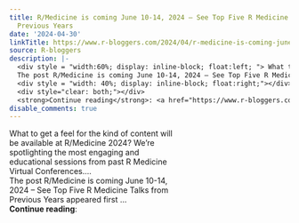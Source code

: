 ```yaml
---
title: R/Medicine is coming June 10-14, 2024 – See Top Five R Medicine Talks from
  Previous Years
date: '2024-04-30'
linkTitle: https://www.r-bloggers.com/2024/04/r-medicine-is-coming-june-10-14-2024-see-top-five-r-medicine-talks-from-previous-years/
source: R-bloggers
description: |-
  <div style = "width:60%; display: inline-block; float:left; "> What to get a feel for the kind of content will be available at R/Medicine 2024? We’re spotlighting the most engaging and educational sessions from past R Medicine Virtual Conferences....<br />
  The post R/Medicine is coming June 10-14, 2024 – See Top Five R Medicine Talks from Previous Years appeared first ...</div>
  <div style = "width: 40%; display: inline-block; float:right;"></div>
  <div style="clear: both;"></div>
  <strong>Continue reading</strong>: <a href="https://www.r-bloggers.com/2024/04/r-medicine-is-coming-june-10-14-2024-see ...
disable_comments: true
---
```

<div style = "width:60%; display: inline-block; float:left; "> What to get a feel for the kind of content will be available at R/Medicine 2024? We’re spotlighting the most engaging and educational sessions from past R Medicine Virtual Conferences....<br />
The post R/Medicine is coming June 10-14, 2024 – See Top Five R Medicine Talks from Previous Years appeared first ...</div>
<div style = "width: 40%; display: inline-block; float:right;"></div>
<div style="clear: both;"></div>
<strong>Continue reading</strong>: <a href="https://www.r-bloggers.com/2024/04/r-medicine-is-coming-june-10-14-2024-see ...